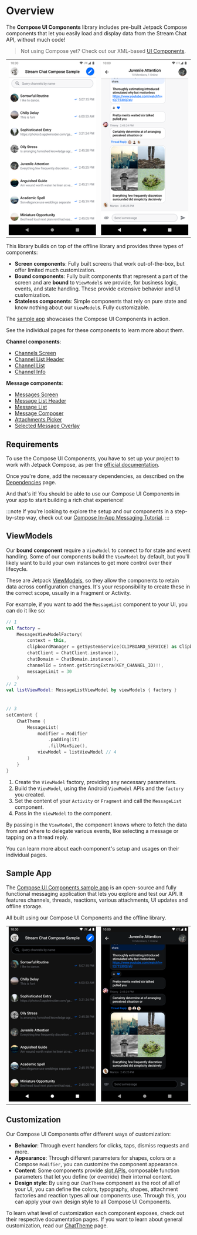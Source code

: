 # Overview

The **Compose UI Components** library includes pre-built Jetpack Compose components that let you easily load and display data from the Stream Chat API, without much code!

> Not using Compose yet? Check out our XML-based [UI Components](../03-ui/01-overview.md).

|||
| --- | --- |
| ![Channel List component](../assets/compose_channels_screen_example.png) | ![Message List component](../assets/compose_messages_screen_example.png) |

This library builds on top of the offline library and provides three types of components:

* **Screen components**: Fully built screens that work out-of-the-box, but offer limited much customization.
* **Bound components**: Fully built components that represent a part of the screen and are **bound** to `ViewModel`s we provide, for business logic, events, and state handling. These provide extensive behavior and UI customization.
* **Stateless components**: Simple components that rely on pure state and know nothing about our `ViewModel`s. Fully customizable.

The [sample app](#sample-app) showcases the Compose UI Components in action.

See the individual pages for these components to learn more about them.

**Channel components**:

* [Channels Screen](03-channel-components/01-channels-screen.md)
* [Channel List Header](03-channel-components/02-channel-list-header.md)
* [Channel List](03-channel-components/03-channel-list.md)
* [Channel Info](03-channel-components/04-channel-info.md)

**Message components**:

* [Messages Screen](04-message-components/01-messages-screen.md)
* [Message List Header](04-message-components/02-message-list-header.md)
* [Message List](04-message-components/03-message-list.md)
* [Message Composer](04-message-components/04-message-composer.md)
* [Attachments Picker](04-message-components/05-attachments-picker.md)
* [Selected Message Overlay](04-message-components/06-selected-message-overlay.md)

## Requirements

To use the Compose UI Components, you have to set up your project to work with Jetpack Compose, as per the [official documentation](https://developer.android.com/jetpack/compose/setup).

Once you're done, add the necessary dependencies, as described on the [Dependencies](../01-basics/02-dependencies.md#ui-components) page.

And that's it! You should be able to use our Compose UI Components in your app to start building a rich chat experience!

:::note
If you're looking to explore the setup and our components in a step-by-step way, check out our [Compose In-App Messaging Tutorial](https://getstream.io/chat/compose/tutorial/).
:::

## ViewModels

Our **bound component** require a `ViewModel` to connect to for state and event handling. Some of our components build the `ViewModel` by default, but you'll likely want to build your own instances to get more control over their lifecycle.

These are Jetpack [ViewModels](https://developer.android.com/topic/libraries/architecture/viewmodel), so they allow the components to retain data across configuration changes. It's your responsibility to create these in the correct scope, usually in a Fragment or Activity.

For example, if you want to add the `MessageList` component to your UI, you can do it like so:

```kotlin
// 1
val factory =
    MessagesViewModelFactory(
        context = this,
        clipboardManager = getSystemService(CLIPBOARD_SERVICE) as ClipboardManager,
        chatClient = ChatClient.instance(),
        chatDomain = ChatDomain.instance(),
        channelId = intent.getStringExtra(KEY_CHANNEL_ID)!!,
        messageLimit = 30
    )
// 2
val listViewModel: MessageListViewModel by viewModels { factory }


// 3
setContent {
    ChatTheme {
        MessageList(
            modifier = Modifier
                .padding(it)
                .fillMaxSize(),
            viewModel = listViewModel // 4
        )
    }
}
```

1. Create the `ViewModel` factory, providing any necessary parameters.
2. Build the `ViewModel`, using the Android `ViewModel` APIs and the `factory` you created.
3. Set the content of your `Activity` or `Fragment` and call the `MessageList` component.
4. Pass in the `ViewModel` to the component.

By passing in the `ViewModel`, the component knows where to fetch the data from and where to delegate various events, like selecting a message or tapping on a thread reply.

You can learn more about each component's setup and usages on their individual pages.

## Sample App

The [Compose UI Components sample app](https://github.com/GetStream/stream-chat-android/tree/main/stream-chat-android-compose-sample) is an open-source and fully functional messaging application that lets you explore and test our API. It features channels, threads, reactions, various attachments, UI updates and offline storage.

All built using our Compose UI Components and the offline library.

|||
| --- | --- |
| ![Channel List component](../assets/compose_channels_screen_example_dark.png) | ![Message List component](../assets/compose_messages_screen_example_dark.png) |


## Customization

Our Compose UI Components offer different ways of customization:

* **Behavior**: Through event handlers for clicks, taps, dismiss requests and more.
* **Appearance**: Through different parameters for shapes, colors or a Compose `Modifier`, you can customize the component appearance.
* **Content**: Some components provide [slot APIs](https://developer.android.com/jetpack/compose/layouts/basics#slot-based-layouts), composable function parameters that let you define (or override) their internal content.
* **Design style**: By using our `ChatTheme` component as the root of all of your UI, you can define the colors, typography, shapes, attachment factories and reaction types all our components use. Through this, you can apply your own design style to all Compose UI Components.

To learn what level of customization each component exposes, check out their respective documentation pages. If you want to learn about general customization, read our [ChatTheme](05-general-customization/01-chat-theme.md) page.
